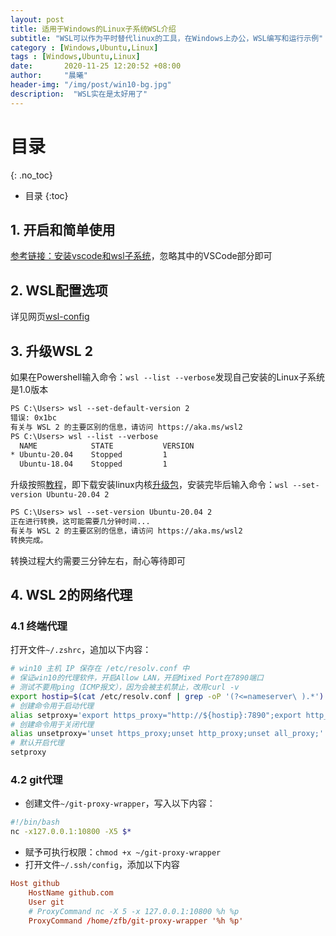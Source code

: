 ```yaml
---
layout: post
title: 适用于Windows的Linux子系统WSL介绍
subtitle: "WSL可以作为平时替代linux的工具，在Windows上办公，WSL编写和运行示例"
category : [Windows,Ubuntu,Linux]
tags : [Windows,Ubuntu,Linux]
date:       2020-11-25 12:20:52 +08:00
author:     "晨曦"
header-img: "/img/post/win10-bg.jpg"
description:  "WSL实在是太好用了"
---
```

  
# 目录
{: .no_toc}

* 目录
{:toc}

## 1. 开启和简单使用
[参考链接：安装vscode和wsl子系统](https://blog.whuzfb.cn/blog/2020/07/04/itensor_vscode/#1-%E5%AE%89%E8%A3%85vscode%E5%92%8Cwsl%E5%AD%90%E7%B3%BB%E7%BB%9F)，忽略其中的VSCode部分即可
## 2. WSL配置选项
详见网页[wsl-config](https://docs.microsoft.com/zh-cn/windows/wsl/wsl-config#configure-per-distro-launch-settings-with-wslconf)

## 3. 升级WSL 2
如果在Powershell输入命令：`wsl --list --verbose`发现自己安装的Linux子系统是1.0版本  
```txt
PS C:\Users> wsl --set-default-version 2
错误: 0x1bc
有关与 WSL 2 的主要区别的信息，请访问 https://aka.ms/wsl2
PS C:\Users> wsl --list --verbose
  NAME            STATE           VERSION
* Ubuntu-20.04    Stopped         1
  Ubuntu-18.04    Stopped         1
```
升级按照[教程](https://docs.microsoft.com/zh-cn/windows/wsl/install-win10#set-your-distribution-version-to-wsl-1-or-wsl-2)，即下载安装linux内核[升级包](https://docs.microsoft.com/zh-cn/windows/wsl/wsl2-kernel)，安装完毕后输入命令：`wsl --set-version Ubuntu-20.04 2`  
```txt
PS C:\Users> wsl --set-version Ubuntu-20.04 2
正在进行转换，这可能需要几分钟时间...
有关与 WSL 2 的主要区别的信息，请访问 https://aka.ms/wsl2
转换完成。
```
转换过程大约需要三分钟左右，耐心等待即可
## 4. WSL 2的网络代理
### 4.1 终端代理
打开文件`~/.zshrc`，追加以下内容：  
```bash
# win10 主机 IP 保存在 /etc/resolv.conf 中
# 保证win10的代理软件，开启Allow LAN，开启Mixed Port在7890端口
# 测试不要用ping（ICMP报文），因为会被主机禁止，改用curl -v
export hostip=$(cat /etc/resolv.conf | grep -oP '(?<=nameserver\ ).*')
# 创建命令用于启动代理
alias setproxy='export https_proxy="http://${hostip}:7890";export http_proxy="http://${hostip}:7890";export all_proxy="socks5://${hostip}:7890";'
# 创建命令用于关闭代理
alias unsetproxy='unset https_proxy;unset http_proxy;unset all_proxy;'
# 默认开启代理
setproxy
```
### 4.2 git代理
* 创建文件`~/git-proxy-wrapper`，写入以下内容：  
```bash
#!/bin/bash
nc -x127.0.0.1:10800 -X5 $*
```
* 赋予可执行权限：`chmod +x ~/git-proxy-wrapper`
* 打开文件`~/.ssh/config`，添加以下内容  
```conf
Host github
    HostName github.com
    User git
    # ProxyCommand nc -X 5 -x 127.0.0.1:10800 %h %p
    ProxyCommand /home/zfb/git-proxy-wrapper '%h %p'
```